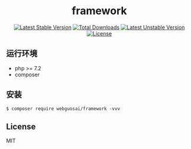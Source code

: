 <h1 align="center">framework</h1>

<p align="center">
<a href="https://packagist.org/packages/webguosai/framework"><img src="https://poser.pugx.org/webguosai/framework/v/stable" alt="Latest Stable Version"></a>
<a href="https://packagist.org/packages/webguosai/framework"><img src="https://poser.pugx.org/webguosai/framework/downloads" alt="Total Downloads"></a>
<a href="https://packagist.org/packages/webguosai/framework"><img src="https://poser.pugx.org/webguosai/framework/v/unstable" alt="Latest Unstable Version"></a>
<a href="https://packagist.org/packages/webguosai/framework"><img src="https://poser.pugx.org/webguosai/framework/license" alt="License"></a>
</p>


## 运行环境

- php >= 7.2
- composer

## 安装

```Shell
$ composer require webguosai/framework -vvv
```


## License

MIT
